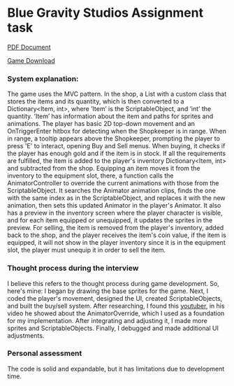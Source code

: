 # Blue Gravity Studios Assignment task

[PDF Document](https://github.com/PedroDNBR/bgs-assignment-task/blob/master/explanation-document.pdf)

[Game Download]("https://github.com/PedroDNBR/bgs-assignment-task/blob/master/PEDRO_GOMES_ANTUNES_BGS_TASK.rar")

### System explanation:
The game uses the MVC pattern. In the shop, a List with a custom class that stores the items and  its quantity, which is then converted to a Dictionary<Item, int>, where ’Item’ is the ScriptableObject, and ’int’ the quantity. ’Item’ has information about the item and paths for sprites and animations. The player has basic 2D top-down movement and an OnTriggerEnter hitbox for detecting when the Shopkeeper is in range. When in range, a tooltip appears above the Shopkeeper, prompting the player to press 'E' to interact, opening Buy and Sell menus. When buying, it checks if the player has enough gold and if the item is in stock. If all the requirements are fulfilled, the item is added to the player's inventory Dictionary<Item, int> and subtracted from the shop. Equipping an item moves it from the inventory to the equipment slot, there, a function calls the AnimatorController to override the current animations with those from the ScriptableObject. It searches the Animator animation clips, finds the one with the same index as in the ScriptableObject, and replaces it with the new animation, then sets this updated Animator in the player's Animator. It also has a preview in the inventory screen where the player character is visible, and for each item equipped or unequipped, it updates the sprites in the preview. For selling, the item is removed from the player's inventory, added back to the shop, and the player receives the item's coin value, if the item is equipped, it will not show in the player inventory since it is in the equipment slot, the player must unequip it in order to sell the item.

### Thought process during the interview
I believe this refers to the thought process during game development. So, here's mine: I began by drawing the base sprites for the game. Next, I coded the player's movement, designed the UI, created ScriptableObjects, and built the buy/sell system. After researching, I found this [youtuber](https://youtu.be/PNWK5o9l54w), in his video he showed about the AnimatorOverride, which I used as a foundation for my implementation. After integrating and adjusting it, I made more sprites and ScriptableObjects. Finally, I debugged and made additional UI adjustments.

### Personal assessment
The code is solid and expandable, but it has limitations due to development time.
